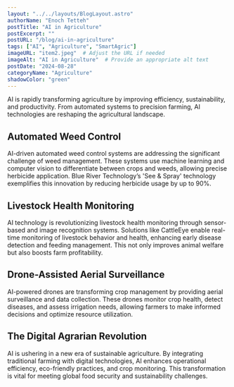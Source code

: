 ```yaml
---
layout: "../../layouts/BlogLayout.astro"
authorName: "Enoch Tetteh"
postTitle: "AI in Agriculture"
postExcerpt: ""
postURL: "/blog/ai-in-agriculture"
tags: ["AI", "Agriculture", "SmartAgric"]
imageURL: "item2.jpeg"  # Adjust the URL if needed
imageAlt: "AI in Agriculture"  # Provide an appropriate alt text
postDate: "2024-08-28"
categoryName: "Agriculture"
shadowColor: "green"
---
```


AI is rapidly transforming agriculture by improving efficiency, sustainability, and productivity. From automated systems to precision farming, AI technologies are reshaping the agricultural landscape.

## Automated Weed Control
AI-driven automated weed control systems are addressing the significant challenge of weed management. These systems use machine learning and computer vision to differentiate between crops and weeds, allowing precise herbicide application. Blue River Technology’s 'See & Spray' technology exemplifies this innovation by reducing herbicide usage by up to 90%.

## Livestock Health Monitoring
AI technology is revolutionizing livestock health monitoring through sensor-based and image recognition systems. Solutions like CattleEye enable real-time monitoring of livestock behavior and health, enhancing early disease detection and feeding management. This not only improves animal welfare but also boosts farm profitability.

## Drone-Assisted Aerial Surveillance
AI-powered drones are transforming crop management by providing aerial surveillance and data collection. These drones monitor crop health, detect diseases, and assess irrigation needs, allowing farmers to make informed decisions and optimize resource utilization.

## The Digital Agrarian Revolution
AI is ushering in a new era of sustainable agriculture. By integrating traditional farming with digital technologies, AI enhances operational efficiency, eco-friendly practices, and crop monitoring. This transformation is vital for meeting global food security and sustainability challenges.

